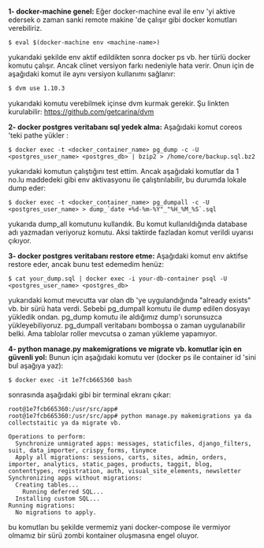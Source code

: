 **1- docker-machine genel:**
Eğer docker-machine eval ile env 'yi aktive edersek o zaman sanki remote makine 'de 
çalışır gibi docker komutları verebiliriz.

```shell
$ eval $(docker-machine env <machine-name>)

```

yukarıdaki şekilde env  aktif edildikten sonra docker ps vb. her türlü docker komutu çalışır.
Ancak clinet versiyon farkı nedeniyle hata verir. Onun için de aşağıdaki komut ile aynı versiyon
kullanımı sağlanır:

```bash
$ dvm use 1.10.3
```

yukarıdaki komutu verebilmek içinse dvm kurmak gerekir. Şu linkten kurulabilir:
https://github.com/getcarina/dvm

**2- docker postgres veritabanı sql yedek alma:**
Aşağıdaki komut coreos 'teki pathe yükler :

```shell
$ docker exec -t <docker_container_name> pg_dump -c -U <postgres_user_name> <postgres_db> | bzip2 > /home/core/backup.sql.bz2
```

yukarıdaki komutun çalıştığını test ettim. Ancak aşağıdaki komutlar da 1 no.lu maddedeki gibi
env aktivasyonu ile çalıştırılabilir, bu durumda lokale dump eder:

```shell
$ docker exec -t <docker_container_name> pg_dumpall -c -U <postgres_user_name> > dump_`date +%d-%m-%Y"_"%H_%M_%S`.sql
```

yukarıda dump_all komutunu kullandık. Bu komut kullanıldığında database adı yazmadan veriyoruz komutu.
Aksi taktirde fazladan komut verildi uyarısı çıkıyor.

**3- docker postgres veritabanı restore etme:**
Aşağıdaki komut env aktifse restore eder, ancak bunu test edemedim henüz:

```shell
$ cat your_dump.sql | docker exec -i your-db-container psql -U <postgres_user_name> <postgres_db>
```

yukarıdaki komut mevcutta var olan db 'ye uygulandığında "already exists" vb. bir sürü hata verdi.
Sebebi pg_dumpall komutu ile dump edilen dosyayı yükledik ondan. pg_dump komutu ile aldığımız dump'ı 
sorunsuzca yükleyebiliyoruz. pg_dumpall veritabanı bomboşsa o zaman uygulanabilir belki. Ama tablolar
roller mevcutsa o zaman yükleme yapamıyor. 

**4- python manage.py makemigrations ve migrate vb. komutlar için en güvenli yol:**
Bunun için aşağıdaki komutu ver (docker ps ile container id 'sini bul aşağıya yaz): 

```shell
$ docker exec -it 1e7fcb665360 bash
```

sonrasında aşağıdaki gibi bir terminal ekranı çıkar:
```shell
root@1e7fcb665360:/usr/src/app#
root@1e7fcb665360:/usr/src/app# python manage.py makemigrations ya da collectstaitic ya da migrate vb.

Operations to perform:
  Synchronize unmigrated apps: messages, staticfiles, django_filters, suit, data_importer, crispy_forms, tinymce
  Apply all migrations: sessions, carts, sites, admin, orders, importer, analytics, static_pages, products, taggit, blog, contenttypes, registration, auth, visual_site_elements, newsletter
Synchronizing apps without migrations:
  Creating tables...
    Running deferred SQL...
  Installing custom SQL...
Running migrations:
  No migrations to apply.

```

bu komutları bu şekilde vermemiz yani docker-compose ile vermiyor olmamız bir sürü zombi kontainer 
oluşmasına engel oluyor. 
